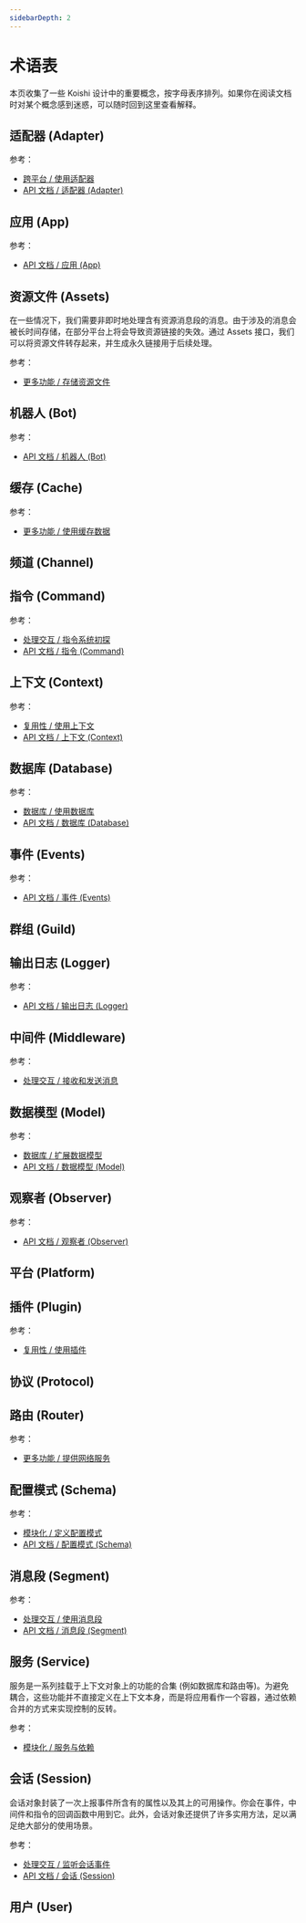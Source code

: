 ```yaml
---
sidebarDepth: 2
---
```


# 术语表

本页收集了一些 Koishi 设计中的重要概念，按字母表序排列。如果你在阅读文档时对某个概念感到迷惑，可以随时回到这里查看解释。

## 适配器 (Adapter)

参考：

- [跨平台 / 使用适配器](../adapter/adapter.md)
- [API 文档 / 适配器 (Adapter)](../../api/core/adapter.md)

## 应用 (App)

参考：

- [API 文档 / 应用 (App)](../../api/core/app.md)

## 资源文件 (Assets)

在一些情况下，我们需要非即时地处理含有资源消息段的消息。由于涉及的消息会被长时间存储，在部分平台上将会导致资源链接的失效。通过 Assets 接口，我们可以将资源文件转存起来，并生成永久链接用于后续处理。

参考：

- [更多功能 / 存储资源文件](../service/assets.md)

## 机器人 (Bot)

参考：

- [API 文档 / 机器人 (Bot)](../../api/core/bot.md)

## 缓存 (Cache)

参考：

- [更多功能 / 使用缓存数据](../service/cache.md)

## 频道 (Channel)

## 指令 (Command)

参考：

- [处理交互 / 指令系统初探](../message/command.md)
- [API 文档 / 指令 (Command)](../../api/core/command.md)

## 上下文 (Context)

参考：

- [复用性 / 使用上下文](../plugin/context.md)
- [API 文档 / 上下文 (Context)](../../api/core/context.md)

## 数据库 (Database)

参考：

- [数据库 / 使用数据库](../database/database.md)
- [API 文档 / 数据库 (Database)](../../api/core/database.md)

## 事件 (Events)

参考：

- [API 文档 / 事件 (Events)](../../api/core/events.md)

## 群组 (Guild)

## 输出日志 (Logger)

参考：

- [API 文档 / 输出日志 (Logger)](../../api/utils/logger.md)

## 中间件 (Middleware)

参考：

- [处理交互 / 接收和发送消息](../message/middleware.md)

## 数据模型 (Model)

参考：

- [数据库 / 扩展数据模型](../database/database.md#扩展数据模型)
- [API 文档 / 数据模型 (Model)](../../api/core/model.md)

## 观察者 (Observer)

参考：

- [API 文档 / 观察者 (Observer)](../../api/utils/observer.md)

## 平台 (Platform)

## 插件 (Plugin)

参考：

- [复用性 / 使用插件](../plugin/plugin.md)

## 协议 (Protocol)

## 路由 (Router)

参考：

- [更多功能 / 提供网络服务](../service/router.md)

## 配置模式 (Schema)

参考：

- [模块化 / 定义配置模式](../plugin/schema.md)
- [API 文档 / 配置模式 (Schema)](../../api/utils/schema.md)

## 消息段 (Segment)

参考：

- [处理交互 / 使用消息段](../message/message.md#使用消息段)
- [API 文档 / 消息段 (Segment)](../../api/utils/segment.md)

## 服务 (Service)

服务是一系列挂载于上下文对象上的功能的合集 (例如数据库和路由等)。为避免耦合，这些功能并不直接定义在上下文本身，而是将应用看作一个容器，通过依赖合并的方式来实现控制的反转。

参考：

- [模块化 / 服务与依赖](../plugin/service.md)

## 会话 (Session)

会话对象封装了一次上报事件所含有的属性以及其上的可用操作。你会在事件，中间件和指令的回调函数中用到它。此外，会话对象还提供了许多实用方法，足以满足绝大部分的使用场景。

参考：

- [处理交互 / 监听会话事件](../message/session.md)
- [API 文档 / 会话 (Session)](../../api/core/session.md)

## 用户 (User)
